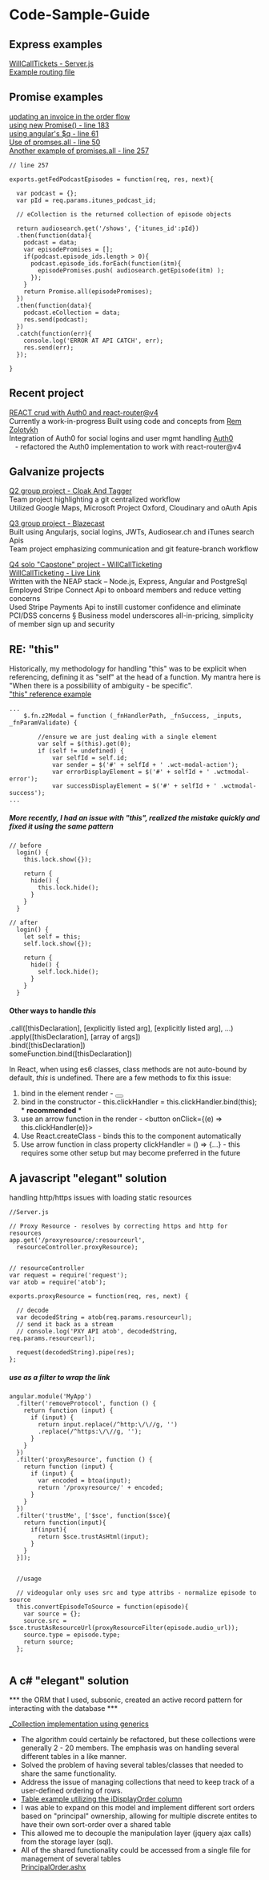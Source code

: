 # Code-Sample-Guide


## Express examples
[WillCallTickets - Server.js](https://github.com/WillCallTickets/willcall/blob/master/server.js)  
[Example routing file](https://github.com/WillCallTickets/WillCall/blob/master/routes/stripe.js)


## Promise examples
[updating an invoice in the order flow](https://github.com/WillCallTickets/willcall/blob/master/server/controllers/store.js)  
[using new Promise() - line 183](https://github.com/WillCallTickets/WillCall/blob/master/server/controllers/members.js)  
[using angular's $q -  line 61](https://github.com/WillCallTickets/willcall/blob/master/public/js/models/showModel.js)  
[Use of promses.all - line 50](https://github.com/WillCallTickets/WillCall/blob/master/lib/dbops/invoices.js)   
[Another example of promises.all - line 257](https://github.com/WillCallTickets/blazecast/blob/master/controllers/api.js)
```
// line 257

exports.getFedPodcastEpisodes = function(req, res, next){

  var podcast = {};
  var pId = req.params.itunes_podcast_id;

  // eCollection is the returned collection of episode objects

  return audiosearch.get('/shows', {'itunes_id':pId})
  .then(function(data){
    podcast = data;
    var episodePromises = [];
    if(podcast.episode_ids.length > 0){
      podcast.episode_ids.forEach(function(itm){
        episodePromises.push( audiosearch.getEpisode(itm) );
      });
    }
    return Promise.all(episodePromises);
  })
  .then(function(data){
    podcast.eCollection = data;
    res.send(podcast);
  })
  .catch(function(err){
    console.log('ERROR AT API CATCH', err);
    res.send(err);
  });

}
```
## Recent project
[REACT crud with Auth0 and react-router@v4](https://github.com/WillCallTickets/react-auth0-routerv4)  
Currently a work-in-progress
Built using code and concepts from [Rem Zolotykh](https://remzolotykh.net/crud-with-redux-01-application-and-redux-setup/)  
Integration of Auth0 for social logins and user mgmt handling [Auth0](https://auth0.com/)   
&nbsp;&nbsp; - refactored the Auth0 implementation to work with react-router@v4
  

## Galvanize projects
[Q2 group project - Cloak And Tagger](https://github.com/WillCallTickets/cloakandtagger)  
Team project highlighting a git centralized workflow  
Utilized Google Maps, Microsoft Project Oxford, Cloudinary and oAuth Apis  
  
[Q3 group project - Blazecast](https://github.com/WillCallTickets/blazecast)  
Built using Angularjs, social logins, JWTs, Audiosear.ch and iTunes search Apis  
Team project emphasizing communication and git feature-branch workflow  
  
[Q4 solo "Capstone" project - WillCallTicketing](https://github.com/WillCallTickets/WillCall)  
[WillCallTicketing - Live Link](https://willcalltickets.herokuapp.com/)  
Written with the NEAP stack – Node.js, Express, Angular and PostgreSql  
Employed Stripe Connect Api to onboard members and reduce vetting concerns  
Used Stripe Payments Api to instill customer confidence and eliminate PCI/DSS concerns § Business model underscores all-in-pricing, simplicity of member sign up and security  
  

## RE: "this"
Historically, my methodology for handling "this" was to be explicit when referencing, defining it as "self" at the head of a function. My mantra here is "When there is a possibiliity of ambiguity - be specific".  
["this" reference example](https://github.com/WillCallTickets/Fox_2014/blob/master/Z2Web/assets/javascripts/z2ModalService.js)  
```
...
    $.fn.z2Modal = function (_fnHandlerPath, _fnSuccess, _inputs, _fnParamValidate) {  
  
        //ensure we are just dealing with a single element
        var self = $(this).get(0);
        if (self != undefined) {
            var selfId = self.id;
            var sender = $('#' + selfId + ' .wct-modal-action');
            var errorDisplayElement = $('#' + selfId + ' .wctmodal-error');
            var successDisplayElement = $('#' + selfId + ' .wctmodal-success');
...
```
##### More recently, I had an issue with "this", realized the mistake quickly and fixed it using the same pattern
```
// before 
  login() {
    this.lock.show({});
    
    return {
      hide() {
        this.lock.hide();
      }
    }
  }
  
// after
  login() {
    let self = this;
    self.lock.show({});
    
    return {
      hide() {
        self.lock.hide();
      }
    }
  }
```
#### Other ways to handle *this*
.call([thisDeclaration], [explicitly listed arg], [explicitly listed arg], ...)  
.apply([thisDeclaration], [array of args])  
.bind([thisDeclaration])  
someFunction.bind([thisDeclaration])  
  
   
   
In React, when using es6 classes, class methods are not auto-bound by default, *this* is undefined. There are a few methods to fix this issue:  
1) bind in the element render - <button onClick={this.clickHandler.bind(this)}>
2) bind in the constructor - this.clickHandler = this.clickHandler.bind(this); * **recommended** *
3) use an arrow function in the render - <button onClick={(e) => this.clickHandler(e)}>
4) Use React.createClass - binds this to the component automatically  
5) Use arrow function in class property clickHandler = () => {...} - this requires some other setup but may become preferred in the future  
  
  
## A javascript "elegant" solution 
handling http/https issues with loading static resources
```
//Server.js

// Proxy Resource - resolves by correcting https and http for resources
app.get('/proxyresource/:resourceurl',
  resourceController.proxyResource);


// resourceController
var request = require('request');
var atob = require('atob');

exports.proxyResource = function(req, res, next) {
  
  // decode
  var decodedString = atob(req.params.resourceurl);
  // send it back as a stream
  // console.log('PXY API atob', decodedString, req.params.resourceurl);
  
  request(decodedString).pipe(res);
};
```
##### use as a filter to wrap the link
```
angular.module('MyApp')
  .filter('removeProtocol', function () {
    return function (input) {
      if (input) {
        return input.replace(/^http:\/\//g, '')
        .replace(/^https:\/\//g, '');
      }
    }
  })
  .filter('proxyResource', function () {
    return function (input) {
      if (input) {
        var encoded = btoa(input);
        return '/proxyresource/' + encoded;
      }
    }
  })
  .filter('trustMe', ['$sce', function($sce){
    return function(input){
      if(input){
        return $sce.trustAsHtml(input);
      }
    }
  }]);
  
  
  //usage
  
  // videogular only uses src and type attribs - normalize episode to source
  this.convertEpisodeToSource = function(episode){
    var source = {};
    source.src = $sce.trustAsResourceUrl(proxyResourceFilter(episode.audio_url));
    source.type = episode.type;
    return source;
  };
  
  ```
  
  

## A c# "elegant" solution

*** the ORM that I used, subsonic, created an active record pattern for interacting with the database ***

[_Collection implementation using generics](https://github.com/WillCallTickets/Fox_2014/blob/master/Utils/_Collection.cs)

* The algorithm could certainly be refactored, but these collections were generally 2 - 20 members. The emphasis was on handling several different tables in a like manner.  
* Solved the problem of having several tables/classes that needed to share the same functionality.  
* Address the issue of managing collections that need to keep track of a user-defined ordering of rows. 
* [Table example utilizing the iDisplayOrder column](https://github.com/WillCallTickets/Fox_SqlProgrammability/blob/master/Tables/dbo.JShowAct.Table.sql)
* I was able to expand on this model and implement different sort orders based on "principal" ownership, allowing for multiple discrete entites to have their own sort-order over a shared table
* This allowed me to decouple the manipulation layer (jquery ajax calls) from the storage layer (sql). 	
* All of the shared functionality could be accessed from a single file for management of several tables  
[PrincipalOrder.ashx](https://github.com/WillCallTickets/Fox_2014/blob/master/WcWeb/Admin/_customControls/PrincipalOrder.ashx)

